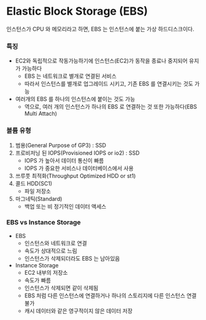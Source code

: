 # Elastic Block Storage (EBS)

인스턴스가 CPU 와 메모리라고 하면, EBS 는 인스턴스에 붙는 가상 하드디스크이다.

### 특징

- EC2와 독립적으로 작동가능하기에 인스턴스(EC2)가 동작을 종료나 중지되어 유지가 가능하다
    - EBS 는 네트워크로 별개로 연결된 서비스
    - 따라서 인스턴스를 별개로 업그레이드 시키고, 기존 EBS 를 연결시키는 것도 가능
- 여러개의 EBS 를 하나의 인스턴스에 붙이는 것도 가능
    - 역으로, 여러 개의 인스턴스가 하나의 EBS 로 연결하는 것 또한 가능하다(EBS Multi Attach)

### 볼륨 유형

1. 범용(General Purpose of GP3) : SSD
2. 프로비저닝 된 IOPS(Provisioned IOPS or io2) : SSD
    - IOPS 가 높아서 데이터 통신이 빠름
    - IOPS 가 중요한 서비스나 데이터베이스에서 사용
3. 쓰루풋 최적화(Throughput Optimized HDD or st1)
4. 콜드 HDD(SC1)
    - 파일 저장소
5. 마그네틱(Standard)
    - 백업 또는 비 정기적인 데이터 액세스

### EBS vs Instance Storage

- EBS
    - 인스턴스와 네트워크로 연결
    - 속도가 상대적으로 느림
    - 인스턴스가 삭제되더라도 EBS 는 남아있음
- Instance Storage
    - EC2 내부의 저장소
    - 속도가 빠름
    - 인스턴스가 삭제되면 같이 삭제됨
    - EBS 처럼 다른 인스턴스에 연결하거나 하나의 스토리지에 다른 인스턴스 연결 불가
    - 캐시 데이터와 같은 영구적이지 않은 데이터 저장

